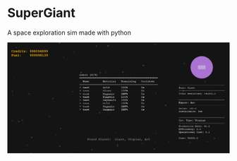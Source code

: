 # SuperGiant

A space exploration sim made with python


![alt text](https://github.com/tparker48/SuperGiant/blob/main/images/current_state.png)
